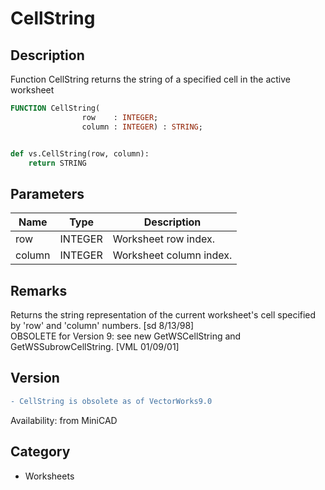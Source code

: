 # CellString

## Description
Function CellString returns the string of a specified cell in the active worksheet 

```pascal
FUNCTION CellString(
				row    : INTEGER;
				column : INTEGER) : STRING;
```

```python

def vs.CellString(row, column):
    return STRING
```

## Parameters
|Name|Type|Description|
|---|---|---|
|row|INTEGER|Worksheet row index.|
|column|INTEGER|Worksheet column index.|

## Remarks
Returns the string representation of the current worksheet's cell specified by 'row' and 'column' numbers. [sd 8/13/98]<BR>
OBSOLETE for Version 9: see new GetWSCellString and GetWSSubrowCellString. [VML 01/09/01]

## Version
```diff
- CellString is obsolete as of VectorWorks9.0
```

Availability: from MiniCAD
## Category
* Worksheets

